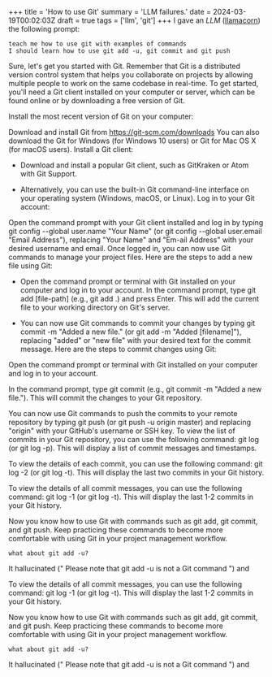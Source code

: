 +++
title = 'How to use Git'
summary = 'LLM failures.'
date = 2024-03-19T00:02:03Z
draft = true
tags = ['llm', 'git']
+++
I gave an *LLM* ([llamacorn](https://huggingface.co/jan-hq/LlamaCorn-1.1B)) the following prompt:


```
teach me how to use git with examples of commands
I should learn how to use git add -u, git commit and git push
```

Sure, let's get you started with Git. Remember that Git is a distributed version control system that helps you collaborate on projects by allowing multiple people to work on the same codebase in real-time. To get started, you'll need a Git client installed on your computer or server, which can be found online or by downloading a free version of Git.

Install the most recent version of Git on your computer:

Download and install Git from https://git-scm.com/downloads
You can also download the Git for Windows (for Windows 10 users) or Git for Mac OS X (for macOS users).
Install a Git client:

- Download and install a popular Git client, such as GitKraken or Atom with Git Support.

- Alternatively, you can use the built-in Git command-line interface on your operating system (Windows, macOS, or Linux).
Log in to your Git account:

Open the command prompt with your Git client installed and log in by typing git config --global user.name "Your Name" (or git config --global user.email "Email Address"), replacing "Your Name" and "Em-ail Address" with your desired username and email.
Once logged in, you can now use Git commands to manage your project files.
Here are the steps to add a new file using Git:

- Open the command prompt or terminal with Git installed on your computer and log in to your account.
In the command prompt, type git add [file-path] (e.g., git add .) and press Enter. This will add the current file to your working directory on Git's server.

- You can now use Git commands to commit your changes by typing git commit -m "Added a new file." (or git add -m "Added [filename]"), replacing "added" or "new file" with your desired text for the commit message.
Here are the steps to commit changes using Git:

Open the command prompt or terminal with Git installed on your computer and log in to your account.

In the command prompt, type git commit (e.g., git commit -m "Added a new file."). This will commit the changes to your Git repository.

You can now use Git commands to push the commits to your remote repository by typing git push (or git push -u origin master) and replacing "origin" with your GitHub's username or SSH key.
To view the list of commits in your Git repository, you can use the following command: git log (or git log -p). This will display a list of commit messages and timestamps.

To view the details of each commit, you can use the following command: git log -2 (or git log -t). This will display the last two commits in your Git history.

To view the details of all commit messages, you can use the following command: git log -1 (or git log -t). This will display the last 1-2 commits in your Git history.

Now you know how to use Git with commands such as git add, git commit, and git push. Keep practicing these commands to become more comfortable with using Git in your project management workflow.

```
what about git add -u?
```

It hallucinated (" Please note that git add -u is not a Git command ") and 

























To view the details of all commit messages, you can use the following command: git log -1 (or git log -t). This will display the last 1-2 commits in your Git history.

Now you know how to use Git with commands such as git add, git commit, and git push. Keep practicing these commands to become more comfortable with using Git in your project management workflow.

```
what about git add -u?
```

It hallucinated (" Please note that git add -u is not a Git command ") and 


